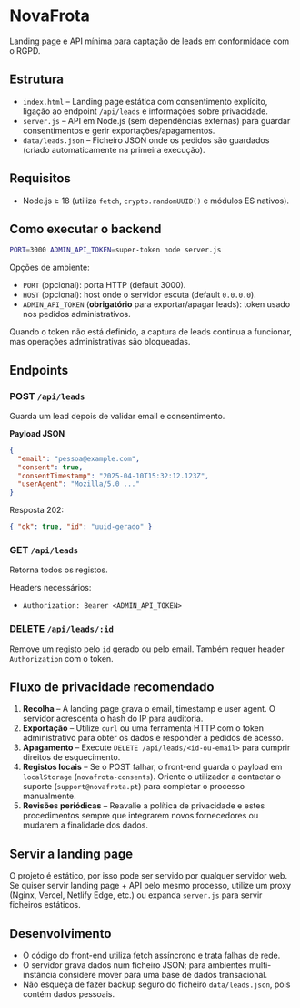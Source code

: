 # NovaFrota

Landing page e API mínima para captação de leads em conformidade com o RGPD.

## Estrutura

- `index.html` – Landing page estática com consentimento explícito, ligação ao endpoint `/api/leads` e informações sobre privacidade.
- `server.js` – API em Node.js (sem dependências externas) para guardar consentimentos e gerir exportações/apagamentos.
- `data/leads.json` – Ficheiro JSON onde os pedidos são guardados (criado automaticamente na primeira execução).

## Requisitos

- Node.js ≥ 18 (utiliza `fetch`, `crypto.randomUUID()` e módulos ES nativos).

## Como executar o backend

```bash
PORT=3000 ADMIN_API_TOKEN=super-token node server.js
```

Opções de ambiente:

- `PORT` (opcional): porta HTTP (default 3000).
- `HOST` (opcional): host onde o servidor escuta (default `0.0.0.0`).
- `ADMIN_API_TOKEN` (**obrigatório** para exportar/apagar leads): token usado nos pedidos administrativos.

Quando o token não está definido, a captura de leads continua a funcionar, mas operações administrativas são bloqueadas.

## Endpoints

### POST `/api/leads`

Guarda um lead depois de validar email e consentimento.

**Payload JSON**

```json
{
  "email": "pessoa@example.com",
  "consent": true,
  "consentTimestamp": "2025-04-10T15:32:12.123Z",
  "userAgent": "Mozilla/5.0 ..."
}
```

Resposta 202:

```json
{ "ok": true, "id": "uuid-gerado" }
```

### GET `/api/leads`

Retorna todos os registos.

Headers necessários:

- `Authorization: Bearer <ADMIN_API_TOKEN>`

### DELETE `/api/leads/:id`

Remove um registo pelo `id` gerado ou pelo email. Também requer header `Authorization` com o token.

## Fluxo de privacidade recomendado

1. **Recolha** – A landing page grava o email, timestamp e user agent. O servidor acrescenta o hash do IP para auditoria.
2. **Exportação** – Utilize `curl` ou uma ferramenta HTTP com o token administrativo para obter os dados e responder a pedidos de acesso.
3. **Apagamento** – Execute `DELETE /api/leads/<id-ou-email>` para cumprir direitos de esquecimento.
4. **Registos locais** – Se o POST falhar, o front-end guarda o payload em `localStorage` (`novafrota-consents`). Oriente o utilizador a contactar o suporte (`support@novafrota.pt`) para completar o processo manualmente.
5. **Revisões periódicas** – Reavalie a política de privacidade e estes procedimentos sempre que integrarem novos fornecedores ou mudarem a finalidade dos dados.

## Servir a landing page

O projeto é estático, por isso pode ser servido por qualquer servidor web. Se quiser servir landing page + API pelo mesmo processo, utilize um proxy (Nginx, Vercel, Netlify Edge, etc.) ou expanda `server.js` para servir ficheiros estáticos.

## Desenvolvimento

- O código do front-end utiliza fetch assíncrono e trata falhas de rede.
- O servidor grava dados num ficheiro JSON; para ambientes multi-instância considere mover para uma base de dados transacional.
- Não esqueça de fazer backup seguro do ficheiro `data/leads.json`, pois contém dados pessoais.
